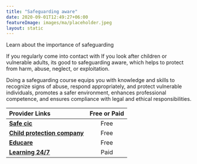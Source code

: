 ```yaml
---
title: "Safeguarding aware"
date: 2020-09-01T12:49:27+06:00
featureImage: images/ma/placeholder.jpeg
layout: static
---
```


Learn about the importance of safeguarding

If you regularly come into contact with If you look after children or vulnerable adults, its good to safeguarding aware, which helps to protect from harm, abuse, neglect, or exploitation. 

Doing a safeguarding course equips you with knowledge and skills to recognize signs of abuse, respond appropriately, and protect vulnerable individuals, promotes a safer environment, enhances professional competence, and ensures compliance with legal and ethical responsibilities.

| Provider Links      | Free or Paid  |  
| :-----------          | :--------------:      |  
| [**Safe cic**](https://www.safecic.co.uk/e-shop/all-categories/category/40-blended-learning-open-house-courses) | Free | 
| [**Child protection company**](https://www.childprotectioncompany.com/general/10-reasons-why-you-need-safeguarding-training/) | Free  | 
| [**Educare**](https://www.educare.co.uk/ppc/safeguarding-training-the-top-5-benefits) | Free  | 
| [**Learning 24/7**](https://www.learning247.co.uk/) | Paid | 
  

<br/><br/>






